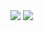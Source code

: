 <img src="https://capsule-render.vercel.app/api?type=waving&color=BDBDC8&height=150&section=header&text=Hello%20I'm%20YeoJu&fontSize=80" />

<img src="https://capsule-render.vercel.app/api?type=waving&color=BDBDC8&height=150&section=footer&text=&fontSize=" />
